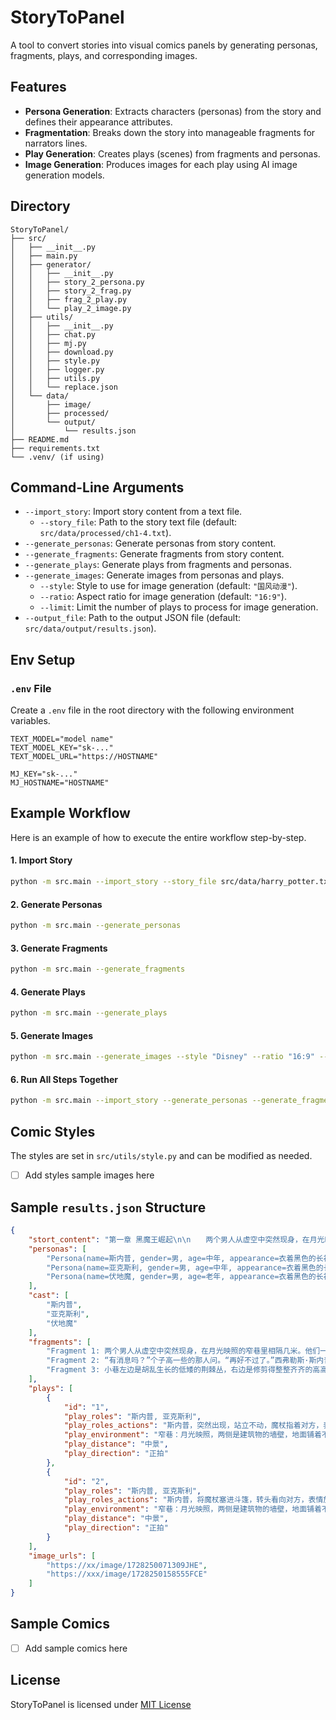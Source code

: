# StoryToPanel
A tool to convert stories into visual comics panels by generating personas, fragments, plays, and corresponding images.  

## Features  
- **Persona Generation**: Extracts characters (personas) from the story and defines their appearance attributes.  
- **Fragmentation**: Breaks down the story into manageable fragments for narrators lines.  
- **Play Generation**: Creates plays (scenes) from fragments and personas.  
- **Image Generation**: Produces images for each play using AI image generation models.  

## Directory
```  
StoryToPanel/  
├── src/  
│   ├── __init__.py  
│   ├── main.py  
│   ├── generator/  
│   │   ├── __init__.py  
│   │   ├── story_2_persona.py  
│   │   ├── story_2_frag.py  
│   │   ├── frag_2_play.py  
│   │   └── play_2_image.py  
│   ├── utils/  
│   │   ├── __init__.py
│   │   ├── chat.py
│   │   ├── mj.py
│   │   ├── download.py
│   │   ├── style.py
│   │   ├── logger.py  
│   │   ├── utils.py
│   │   └── replace.json
│   └── data/  
│       ├── image/  
│       ├── processed/
│       └── output/  
│           └── results.json  
├── README.md
├── requirements.txt  
└── .venv/ (if using)  
```

## Command-Line Arguments
- `--import_story`: Import story content from a text file.  
	- `--story_file`: Path to the story text file (default: `src/data/processed/ch1-4.txt`).  
- `--generate_personas`: Generate personas from story content.  
- `--generate_fragments`: Generate fragments from story content.  
- `--generate_plays`: Generate plays from fragments and personas.  
- `--generate_images`: Generate images from personas and plays.  
	- `--style`: Style to use for image generation (default: `"国风动漫"`).  
	- `--ratio`: Aspect ratio for image generation (default: `"16:9"`).  
	- `--limit`: Limit the number of plays to process for image generation.  
- `--output_file`: Path to the output JSON file (default: `src/data/output/results.json`).  

## Env Setup
### `.env` File
Create a `.env` file in the root directory with the following environment variables.  
```plaintext
TEXT_MODEL="model name"
TEXT_MODEL_KEY="sk-..."
TEXT_MODEL_URL="https://HOSTNAME"

MJ_KEY="sk-..."
MJ_HOSTNAME="HOSTNAME"
```

## Example Workflow
Here is an example of how to execute the entire workflow step-by-step.  
#### **1. Import Story**  
```bash  
python -m src.main --import_story --story_file src/data/harry_potter.txt
```  
#### **2. Generate Personas**  
```bash  
python -m src.main --generate_personas
``` 
#### **3. Generate Fragments**  
```bash  
python -m src.main --generate_fragments
```  
#### **4. Generate Plays**  
```bash  
python -m src.main --generate_plays
```
#### **5. Generate Images**  
```bash  
python -m src.main --generate_images --style "Disney" --ratio "16:9" --limit 5
```
#### **6. Run All Steps Together**  
```bash  
python -m src.main --import_story --generate_personas --generate_fragments --generate_plays --generate_images --story_file data/processed/ch1-4.txt --style "国风动漫" --ratio "16:9" --limit 5
```  

## Comic Styles
The styles are set in `src/utils/style.py` and can be modified as needed.
- [ ] Add styles sample images here

## Sample `results.json` Structure
```json
{
	"stort_content": "第一章 黑魔王崛起\n\n　　两个男人从虚空中突然现身，在月光映照的窄巷里相隔几米。他们一动不动地站立了...",
    "personas": [
        "Persona(name=斯内普, gender=男, age=中年, appearance=衣着黑色的长袍，像是某种古老的巫师长袍，显得他更加阴沉和神秘。 外观消瘦的面孔，鹰钩鼻，脸色苍白，长长的黑头发油腻腻的，垂在肩上。黑色的眼睛深邃而冷漠，嘴角总是带着一丝嘲讽的弧度。)",
        "Persona(name=亚克斯利, gender=男, age=中年, appearance=衣着黑色的长斗篷，里面是精致的巫师长袍，胸口别着一枚银色的胸针。 外观粗壮的身材，面色红润，头发稀疏，浓密的眉毛下藏着一双精明的眼睛。)",
        "Persona(name=伏地魔, gender=男, age=老年, appearance=衣着黑色的长袍，上面绣着银色的符文，显得神秘而邪恶。 外观没有头发，像蛇一样，两道细长的鼻孔，一双闪闪发亮的红眼睛，瞳孔是垂直的。他的肤色十分苍白，似乎发出一种珍珠般的光。)"
    ],
    "cast": [
        "斯内普",
        "亚克斯利",
        "伏地魔"
    ],
    "fragments": [
        "Fragment 1: 两个男人从虚空中突然现身，在月光映照的窄巷里相隔几米。他们一动不动地站立了一秒钟，用魔杖指着对方的胸口。接着，两人互相认了出来，便把魔杖塞进斗篷下面，朝同一方向快步走去。",
        "Fragment 2: “有消息吗？”个子高一些的那人问。“再好不过了。”西弗勒斯·斯内普回答。",
        "Fragment 3: 小巷左边是胡乱生长的低矮的荆棘丛，右边是修剪得整整齐齐的高高的树篱。两人大步行走，长长的斗篷拍打着他们的脚踝。"
	],
    "plays": [
        {
            "id": "1",
            "play_roles": "斯内普, 亚克斯利",
            "play_roles_actions": "斯内普，突然出现，站立不动，魔杖指着对方，表情警惕。亚克斯利，突然出现，站立不动，魔杖指着对方，表情警惕。",
            "play_environment": "窄巷：月光映照，两侧是建筑物的墙壁，地面铺着不平整的石板",
            "play_distance": "中景",
            "play_direction": "正拍"
        },
        {
            "id": "2",
            "play_roles": "斯内普, 亚克斯利",
            "play_roles_actions": "斯内普，将魔杖塞进斗篷，转头看向对方，表情放松。亚克斯利，将魔杖塞进斗篷，转头看向对方，表情放松。",
            "play_environment": "窄巷：月光映照，两侧是建筑物的墙壁，地面铺着不平整的石板",
            "play_distance": "中景",
            "play_direction": "正拍"
        }
    ],
    "image_urls": [
        "https://xx/image/1728250071309JHE",
        "https://xxx/image/1728250158555FCE"
    ]
}
```

## Sample Comics
- [ ] Add sample comics here

## License
StoryToPanel is licensed under [MIT License]()
